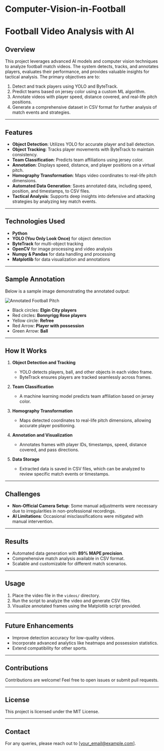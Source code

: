 # Computer-Vision-in-Football
# Football Video Analysis with AI

## Overview
This project leverages advanced AI models and computer vision techniques to analyze football match videos. The system detects, tracks, and annotates players, evaluates their performance, and provides valuable insights for tactical analysis. The primary objectives are to:

1. Detect and track players using YOLO and ByteTrack.
2. Predict teams based on jersey color using a custom ML algorithm.
3. Annotate videos with player speed, distance covered, and real-life pitch positions.
4. Generate a comprehensive dataset in CSV format for further analysis of match events and strategies.

---

## Features
- **Object Detection**: Utilizes YOLO for accurate player and ball detection.
- **Object Tracking**: Tracks player movements with ByteTrack to maintain consistency.
- **Team Classification**: Predicts team affiliations using jersey color.
- **Annotation**: Displays speed, distance, and player positions on a virtual pitch.
- **Homography Transformation**: Maps video coordinates to real-life pitch dimensions.
- **Automated Data Generation**: Saves annotated data, including speed, position, and timestamps, to CSV files.
- **Tactical Analysis**: Supports deep insights into defensive and attacking strategies by analyzing key match events.

---

## Technologies Used
- **Python**
- **YOLO (You Only Look Once)** for object detection
- **ByteTrack** for multi-object tracking
- **OpenCV** for image processing and video analysis
- **Numpy & Pandas** for data handling and processing
- **Matplotlib** for data visualization and annotations

---

## Sample Annotation
Below is a sample image demonstrating the annotated output:

![Annotated Football Pitch](Sample_annotated.png)

- Black circles: **Elgin City players**
- Red circles: **Bonnyrigg Rose players**
- Yellow circle: **Refree**
- Red Arrow: **Player with possession**
- Green Arrow: **Ball**
  

---

## How It Works
1. **Object Detection and Tracking**
   - YOLO detects players, ball, and other objects in each video frame.
   - ByteTrack ensures players are tracked seamlessly across frames.

2. **Team Classification**
   - A machine learning model predicts team affiliation based on jersey color.

3. **Homography Transformation**
   - Maps detected coordinates to real-life pitch dimensions, allowing accurate player positioning.

4. **Annotation and Visualization**
   - Annotates frames with player IDs, timestamps, speed, distance covered, and pass directions.

5. **Data Storage**
   - Extracted data is saved in CSV files, which can be analyzed to review specific match events or timestamps.

---

## Challenges
- **Non-Official Camera Setup**: Some manual adjustments were necessary due to irregularities in non-professional recordings.
- **AI Limitations**: Occasional misclassifications were mitigated with manual intervention.

---

## Results
- Automated data generation with **89% MAPE precision**.
- Comprehensive match analysis available in CSV format.
- Scalable and customizable for different match scenarios.

---

## Usage
1. Place the video file in the `videos/` directory.
2. Run the script to analyze the video and generate CSV files.
3. Visualize annotated frames using the Matplotlib script provided.

---

## Future Enhancements
- Improve detection accuracy for low-quality videos.
- Incorporate advanced analytics like heatmaps and possession statistics.
- Extend compatibility for other sports.

---

## Contributions
Contributions are welcome! Feel free to open issues or submit pull requests.

---

## License
This project is licensed under the MIT License.

---

## Contact
For any queries, please reach out to [your_email@example.com].

